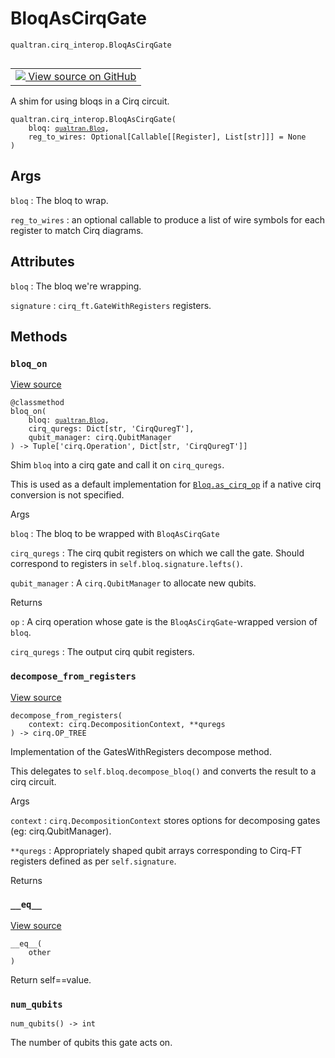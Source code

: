 # BloqAsCirqGate
`qualtran.cirq_interop.BloqAsCirqGate`


<table class="tfo-notebook-buttons tfo-api nocontent" align="left">
<td>
  <a target="_blank" href="https://github.com/quantumlib/cirq-qubitization/blob/main/qualtran/cirq_interop/_bloq_to_cirq.py#L30-L158">
    <img src="https://www.tensorflow.org/images/GitHub-Mark-32px.png" />
    View source on GitHub
  </a>
</td>
</table>



A shim for using bloqs in a Cirq circuit.

<pre class="devsite-click-to-copy prettyprint lang-py tfo-signature-link">
<code>qualtran.cirq_interop.BloqAsCirqGate(
    bloq: <a href="../../qualtran/Bloq.html"><code>qualtran.Bloq</code></a>,
    reg_to_wires: Optional[Callable[[Register], List[str]]] = None
)
</code></pre>



<!-- Placeholder for "Used in" -->


<h2 class="add-link">Args</h2>

`bloq`<a id="bloq"></a>
: The bloq to wrap.

`reg_to_wires`<a id="reg_to_wires"></a>
: an optional callable to produce a list of wire symbols for each register
  to match Cirq diagrams.






<h2 class="add-link">Attributes</h2>

`bloq`<a id="bloq"></a>
: The bloq we're wrapping.

`signature`<a id="signature"></a>
: `cirq_ft.GateWithRegisters` registers.




## Methods

<h3 id="bloq_on"><code>bloq_on</code></h3>

<a target="_blank" class="external" href="https://github.com/quantumlib/cirq-qubitization/blob/main/qualtran/cirq_interop/_bloq_to_cirq.py#L69-L90">View source</a>

<pre class="devsite-click-to-copy prettyprint lang-py tfo-signature-link">
<code>@classmethod</code>
<code>bloq_on(
    bloq: <a href="../../qualtran/Bloq.html"><code>qualtran.Bloq</code></a>,
    cirq_quregs: Dict[str, 'CirqQuregT'],
    qubit_manager: cirq.QubitManager
) -> Tuple['cirq.Operation', Dict[str, 'CirqQuregT']]
</code></pre>

Shim `bloq` into a cirq gate and call it on `cirq_quregs`.

This is used as a default implementation for <a href="../../qualtran/Bloq.html#as_cirq_op"><code>Bloq.as_cirq_op</code></a> if a native
cirq conversion is not specified.

Args

`bloq`
: The bloq to be wrapped with `BloqAsCirqGate`

`cirq_quregs`
: The cirq qubit registers on which we call the gate. Should correspond to
  registers in `self.bloq.signature.lefts()`.

`qubit_manager`
: A `cirq.QubitManager` to allocate new qubits.




Returns

`op`
: A cirq operation whose gate is the `BloqAsCirqGate`-wrapped version of `bloq`.

`cirq_quregs`
: The output cirq qubit registers.




<h3 id="decompose_from_registers"><code>decompose_from_registers</code></h3>

<a target="_blank" class="external" href="https://github.com/quantumlib/cirq-qubitization/blob/main/qualtran/cirq_interop/_bloq_to_cirq.py#L92-L119">View source</a>

<pre class="devsite-click-to-copy prettyprint lang-py tfo-signature-link">
<code>decompose_from_registers(
    context: cirq.DecompositionContext, **quregs
) -> cirq.OP_TREE
</code></pre>

Implementation of the GatesWithRegisters decompose method.

This delegates to `self.bloq.decompose_bloq()` and converts the result to a cirq circuit.

Args

`context`
: `cirq.DecompositionContext` stores options for decomposing gates (eg:
  cirq.QubitManager).

`**quregs`
: Appropriately shaped qubit arrays corresponding to Cirq-FT registers defined
  as per `self.signature`.




Returns




<h3 id="__eq__"><code>__eq__</code></h3>

<a target="_blank" class="external" href="https://github.com/quantumlib/cirq-qubitization/blob/main/qualtran/cirq_interop/_bloq_to_cirq.py#L146-L149">View source</a>

<pre class="devsite-click-to-copy prettyprint lang-py tfo-signature-link">
<code>__eq__(
    other
)
</code></pre>

Return self==value.


<h3 id="num_qubits"><code>num_qubits</code></h3>

<pre class="devsite-click-to-copy prettyprint lang-py tfo-signature-link">
<code>num_qubits() -> int
</code></pre>

The number of qubits this gate acts on.




